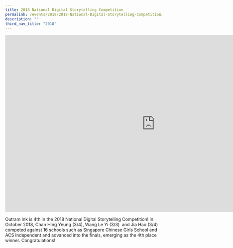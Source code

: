 ```yaml
---
title: 2018 National Digital Storytelling Competition
permalink: /events/2018/2018-National-Digital-Storytelling-Competition/
description: ""
third_nav_title: "2018"
---
```

<iframe allowfullscreen="true" height="569" width="960" frameborder="0" src="https://docs.google.com/presentation/d/e/2PACX-1vTD4vaDheSZPkNxBir6STmTQZDWIPYYMkvV-s-ksAmgQagU_khPO6zPnlTeZyqU8gEPA47yHKvehRnJ/embed?start=false&amp;loop=false&amp;delayms=3000"></iframe>

Outram Ink is 4th in the 2018 National Digital Storytelling Competition! In October 2018, Chan Hing Yeung (3/4), Wang Le Yi (3/3)&nbsp; and Jia Hao (3/4) competed against 16 schools such as Singapore Chinese Girls School and ACS Independent and advanced into the finals, emerging as the 4th place winner. Congratulations!